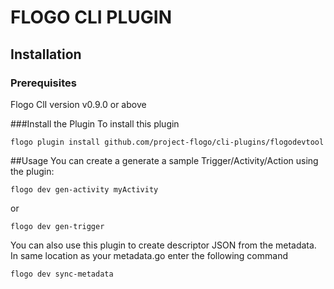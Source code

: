FLOGO CLI PLUGIN
======================

## Installation
### Prerequisites
Flogo ClI version v0.9.0 or above

###Install the Plugin
To install this plugin 

```
flogo plugin install github.com/project-flogo/cli-plugins/flogodevtool
```

##Usage
You can create a generate a sample Trigger/Activity/Action using the plugin:

```
flogo dev gen-activity myActivity
```
or 

```
flogo dev gen-trigger
```

You can also use this plugin to create descriptor JSON from the metadata.
In same location as your metadata.go enter the following command
```
flogo dev sync-metadata
```